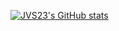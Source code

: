 [![JVS23's GitHub stats](https://github-readme-stats.vercel.app/api?username=JVS23&show_icons=true&theme=highcontrast)](https://github.com/anuraghazra/github-readme-stats)
